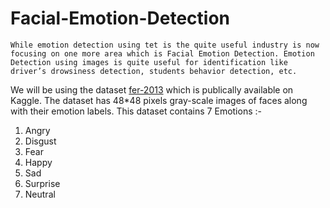 # Facial-Emotion-Detection

`While emotion detection using tet is the quite useful industry is now focusing on one more area which is Facial Emotion Detection. Emotion Detection using images is quite useful for identification like driver’s drowsiness detection, students behavior detection, etc.`

We will be using the dataset [fer-2013](https://www.kaggle.com/datasets/ashishpatel26/facial-expression-recognitionferchallenge) which is publically available on Kaggle. The dataset has 48*48 pixels gray-scale images of faces along with their emotion labels.
This dataset contains 7 Emotions :- 
1. Angry
2. Disgust 
3. Fear 
4. Happy 
5. Sad
6. Surprise 
7. Neutral
